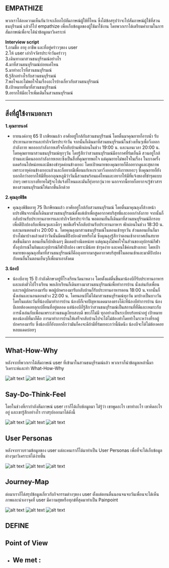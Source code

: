 ## EMPATHIZE
พวกเราได้ลงความเห็นกันว่าจะเลือกไปสัมภาษณ์ผู้ใช้ที่ไหน ซึ่งได้ข้อสรุปว่าจะไปสัมภาษณ์ผู้ใช้ที่สวนธนบุรีรมณ์ แล้วก็ไป empathize เพื่อเก็บข้อมูลของผู้ใช้มาใช้งาน โดยพวกเราได้เตรียมคำถามในการสัมภาษณ์เพื่อจะได้นำข้อมูลมาวิเคราะห์

**Interview script** <br/>
1.ถามชื่อ อายุ อาชีพ และที่อยู่คร่าวๆของ user <br/>
2.ให้ user เล่ากิจวัตรประจำวันคร่าวๆ <br/>
3.เดินทางมาสวนธนบุรีรมณ์อย่างไร <br/>
4.มาที่สวนธนบุรีรมณ์บ่อยแค่ไหน <br/>
5.มาทำอะไรที่สวนธนบุรีรมณ์ <br/>
6.รู้สึกอย่างไรกับสวนธนบุรีรมณ์ <br/>
7.พอใจและไม่พอใจในเรื่องอะไรบ้างเกี่ยวกับสวนธนบุรีรมณ์ <br/>
8.เป้าหมายที่มาที่สวนธนบุรีรมณ์ <br/>
9.อยากให้มีอะไรเพิ่มเติมในสวนธนบุรีรมณ์ <br/>
<hr/>

## สิ่งที่ผู้ใช้งานบอกเรา
**1.คุณยายนงค์**
-  ยายนงค์อายุ 65 ปี เกษียณแล้ว อาศัยอยู่ใกล้กับสวนธนบุรีรมณ์ โดยตื่นมาคุณยายก็อาบน้ำ รับประทานอาหารและทำกิจวัตรประจำวัน จากนั้นก็เดินมาที่สวนธนบุรีรมณ์ในช่วงเย็นๆเพื่อวิ่งออกกำลังกาย พอออกกำลังกายเสร็จก็กลับบ้านพักผ่อนในช่วง 19:00 น. และนอนเวลา 20:00 น. โดยคุณยายมาสวนธนบุรีรมณ์ทุกๆวัน โดยรู้สึกว่าสวนธนบุรีรมณ์มีอากาศที่ร่มเย็นดี สวนอยู่ใกล้บ้านและมีคนออกกำลังกายเยอะซึ่งเป็นสื่งที่คุณยายพอใจ แต่คุณยายไม่พอใจในเรื่อง ในบางครั้งแดดร้อนไปหน่อยและมีของชำรุดค่อนข้างเยอะ โดยเป้าหมายของคุณยายก็คืออยากดูและสุขภาพเพราะอายุค่อนข้างเยอะแล้วและก็อยากมีเพื่อนแก้เหงาเวลาวิ่งออกกำลังกายเยอะๆ ซึ่งคุณยายก็ยังบอกอีกว่าอยากให้มีที่บอกอุณหภูมิว่าวันนี้สวนธนร้อนแค่ไหนและอยากให้มีที่แจ้งของที่ชำรุดแบบง่ายๆ เพราะบางทียายไม่รู้จะไปแจ้งที่ไหนและมันก็ยุ่งยากวุ่นวาย นอกจากนี้ยายก็อยากจะรู้ข่าวสารของสวนธนบุรีรมณ์ให้มากขึ้นอีกด้วย

**2.คุณลุงพิชิต**
- คุณลุงพิชิตอายุ 75 ปีเกษียณแล้ว อาศัยอยู่ใกล้กับสวนธนบุรีรมณ์ โดยตื่นมาคุณลุงก็ล้างหน้า แปรงฟันจากนั้นก็เดินมาสวนธนบุรีรมณ์ตั้งแต่เช้าเพื่อสูดอากาศบริสุทธิ์และออกกำลังกาย จากนั้นก็กลับบ้านรับประทานอาหารและทำกิจวัตรประจำวัน พอตอนเย็นก็เดินมาที่สวนธนบุรีรมณ์อีกรอบเพื่อตีปิงปองกับเพื่อนๆและเด็กๆ พอตีเสร็จก็กลับบ้านรับประทานอาหาร พักผ่อนในช่วง 18:30 น. และนอนตอนช่วง 20:00 น. โดยคุณลุงมาสวนธนบุรีรมณ์ในตอนเช้าทุกวัน ส่วนตอนเย็นก็มาบ้างไม่มาบ้างแล้วแต่ว่าวันนั้นมีคนตีปิงปองด้วยหรือไม่ ซึ่งคุณลุงรู้สึกว่าตอนเช้าอากาศเย็นสบายสดชื่นดีมาก ตอนเย็นก็ปกติเฉยๆ มีแดดบ้างนิดหน่อย แต่คุณลุงไม่พอใจในส่วนของอุปกรณ์กีฬาทั้งอุปกรณ์ในยิมและอุปกรณ์กีฬาปิงปอง เพราะมีน้อย ชำรุดง่าย และคนใช้ค่อนข้างเยอะ โดยเป้าหมายของคุณลุงที่มาที่สวนธนบุรีรมณ์ก็คือลุงอยากมาสูดอากาศบริสุทธิ์ในตอนเช้าและมาตีปิงปองกับคนอื่นในตอนเย็นๆก็เพื่อมาเอาสังคม

**3.น้องบี**
- น้องบีอายุ 15 ปี กำลังศึกษาอยู่ที่โรงเรียนวัดนาหลวง โดยตั้งแต่ตื่นขึ้นมาน้องบีก็รับประทานอาหารและแต่งตัวไปโรงเรียน พอเลิกเรียนก็เดินทางมาสวนธนบุรีรมณ์เพื่อทำการบ้าน นั่งเล่นกับเพื่อน และรอผู้ปกครองมารับ พอผู้ปกครองมารับกลับบ้านก็รับประทานอาหารตอน 18:00 น.จากนั้นก็นั่งเล่นและนอนตอนช่วง 22:00 น. โดยนอนบีไม่ได้มาสวนธนบุรีรมณ์ทุกวัน มาบ้างเป็นบางวัน โดยในแต่ละวันที่น้องบีมาทำการบ้าน น้องบีก็เจอปัญหาแดดมาลงตรงโต๊ะที่น้องบีทำการบ้าน น้องบีเลยต้องคอยลุกเปลี่ยนที่อยู่ตลอด แต่น้องบีก็รู้สึกว่าสวนธนบุรีรมณ์เป็นสถานที่ที่ดีและเหมาะกับการนั่งเล่นกับเพื่อนเพราะสวนธนดูเงียบสงบดี ขยะก็ไม่มี ทุกอย่างเป็นระเบียบร้อยน่าอยู่ เป้าหมายของน้องบีที่มาก็คือ การมาทำการบ้านให้เสร็จกลับบ้านไปจะได้ไม่ต้องทำโดยทำในระหว่างที่รอผู้ปกครองมารับ ซึ่งน้องบีก็ยังบอกอีกว่ามันก็คงจะดีถ้ามีที่ร่มเยอะกว่านี้นิดนึง น้องบีจะได้ไม่ต้องคอยหลบแดดบ่อยๆ

<hr/>

## What-How-Why 
หลังจากที่พวกเราได้สัมถาษณ์ user ที่เข้ามาในสวนธนบุรีรมณ์แล้ว พวกเราก็นำข้อมูลเหล่านี้มาวิเคราะห์และทำ What-How-Why

![alt text](IMG/What-How-Why1.jpg)
![alt text](IMG/What-How-Why2.jpg)
![alt text](IMG/What-How-Why3.jpg)

## Say-Do-Think-Feel
โดยในช่วงที่เรากำลังสัมภาษณ์ user เราก็ได้เก็บช้อมูลมา ได้รู้ว่า เขาพูดอะไร เขาทำอะไร เขาคิดอะไรอยู่ และเขารู้สึกอย่างไร เราสรุปออกมาได้ดังนี้

![alt text](IMG/Say-Do-Think-Feel1.jpg)
![alt text](IMG/Say-Do-Think-Feel2.jpg)
![alt text](IMG/Say-Do-Think-Feel3.jpg)

## User Personas
หลังจากรวบรวมข้อมูลของ user แต่ละคนเราก็ได้มาทำเป็น User Personas เพื่อที่จะได้เก็บข้อมูลต่างๆมาวิเคราะห์ได้ง่ายขึ้น

![alt text](IMG/UserPersonas1.jpg)
![alt text](IMG/UserPersonas2.jpg)
![alt text](IMG/UserPersonas3.jpg)

## Journey-Map
ต่อมาเราก็ได้สรุปข้อมูลเกี่ยวกับกิจกรรมต่างๆของ user ตั้งแต่ตอนตื่นนอนจนจบวันเพื่อนจะได้เห็นภาพและนำเอาจุดที่ user มีความสุขหรือทุกข์ที่สุดมาทำเป็น Painpoint

![alt text](IMG/JourneyMap1.jpg)
![alt text](IMG/JourneyMap2.jpg)
![alt text](IMG/JourneyMap3.jpg)

## DEFINE

## Point of View

- We met :
  -  


